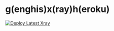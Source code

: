 # g(enghis)x(ray)h(eroku)

[![Deploy Latest Xray](https://www.herokucdn.com/deploy/button.svg)](https://heroku.com/deploy?template=https://github.com/genghis-info/gxh)
